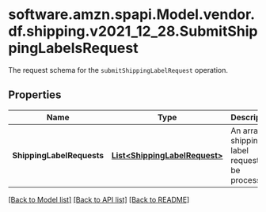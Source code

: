 # software.amzn.spapi.Model.vendor.df.shipping.v2021_12_28.SubmitShippingLabelsRequest
The request schema for the `submitShippingLabelRequest` operation.

## Properties

Name | Type | Description | Notes
------------ | ------------- | ------------- | -------------
**ShippingLabelRequests** | [**List&lt;ShippingLabelRequest&gt;**](ShippingLabelRequest.md) | An array of shipping label requests to be processed. | [optional] 

[[Back to Model list]](../README.md#documentation-for-models) [[Back to API list]](../README.md#documentation-for-api-endpoints) [[Back to README]](../README.md)

